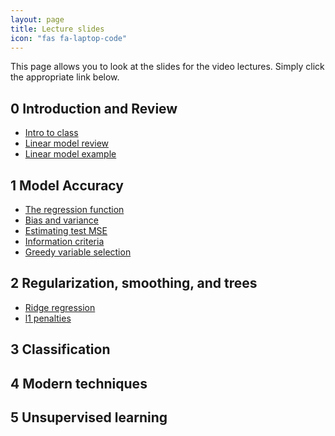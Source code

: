 ```yaml
---
layout: page
title: Lecture slides
icon: "fas fa-laptop-code"
---
```


This page allows you to look at the slides for the video lectures. Simply
click the appropriate link below. 

## 0 Introduction and Review

* [Intro to class](lecture-slides/00-intro-to-class.html)
* [Linear model review](lecture-slides/01-lm-review.html)
* [Linear model example](lecture-slides/02-lm-example.html)

## 1 Model Accuracy

* [The regression function](lecture-slides/03-regression-function.html)
* [Bias and variance](lecture-slides/04-bias-variance.html)
* [Estimating test MSE](lecture-slides/05-estimating-test-mse.html)
* [Information criteria](lecture-slides/06-information-criteria.html)
* [Greedy variable selection](lecture-slides/07-greedy-selection.html)


## 2 Regularization, smoothing, and trees

* [Ridge regression](lecture-slides/08-ridge-regression.html)
* [l1 penalties](lecture-slides/09-l1-penalties.html)


## 3 Classification

## 4 Modern techniques

## 5 Unsupervised learning

